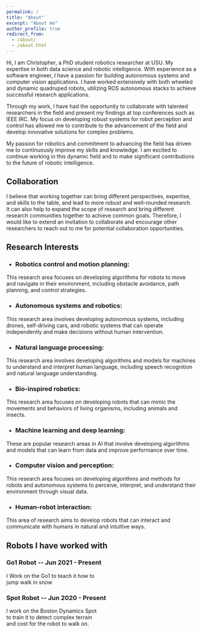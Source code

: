 ```yaml
---
permalink: /
title: "About"
excerpt: "About me"
author_profile: true
redirect_from: 
  - /about/
  - /about.html
---
```

Hi, I am Christopher, a PhD student robotics researcher at USU. My expertise in both data science and robotic intelligence. With experience as a software engineer, I have a passion for building autonomous systems and computer vision applications. I have worked extensively with both wheeled and dynamic quadruped robots, utilizing ROS autonomous stacks to achieve successful research applications.

Through my work, I have had the opportunity to collaborate with talented researchers in the field and present my findings at top conferences such as IEEE IRC. My focus on developing robust systems for robot perception and control has allowed me to contribute to the advancement of the field and develop innovative solutions for complex problems.

My passion for robotics and commitment to advancing the field has driven me to continuously improve my skills and knowledge. I am excited to continue working in this dynamic field and to make significant contributions to the future of robotic intelligence.

## Collaboration
I believe that working together can bring different perspectives, expertise, and skills to the table, and lead to more robust and well-rounded research. It can also help to expand the scope of research and bring different research communities together to achieve common goals. Therefore, I would like to extend an invitation to collaborate and encourage other researchers to reach out to me for potential collaboration opportunities. 
## Research Interests

* ### Robotics control and motion planning: 
This research area focuses on developing algorithms for robots to move and navigate in their environment, including obstacle avoidance, path planning, and control strategies.
* ### Autonomous systems and robotics: 
This research area involves developing autonomous systems, including drones, self-driving cars, and robotic systems that can operate independently and make decisions without human intervention.
* ### Natural language processing: 
This research area involves developing algorithms and models for machines to understand and interpret human language, including speech recognition and natural language understanding.
* ### Bio-inspired robotics: 
This research area focuses on developing robots that can mimic the movements and behaviors of living organisms, including animals and insects.
* ### Machine learning and deep learning: 
These are popular research areas in AI that involve developing algorithms and models that can learn from data and improve performance over time.

* ### Computer vision and perception: 
This research area focuses on developing algorithms and methods for robots and autonomous systems to perceive, interpret, and understand their environment through visual data.
* ### Human-robot interaction: 
This area of research aims to develop robots that can interact and communicate with humans in natural and intuitive ways.


## Robots I have worked with

### Go1 Robot -- Jun 2021 - Present
<script defer type="module" src="/assets/URDF_loader/go1_robot.js"></script>
<div style="display: flex;">
  <div style="width: 50%;">
    <!-- Your text content here -->
    I Work on the Go1 to teach it how to jump walk in snow
  </div>
  <div style="width: 50%;">
    <canvas id="go1_robot_id"></canvas>
  </div>
</div>

### Spot Robot -- Jun 2020 - Present
<script defer type="module" src="/assets/URDF_loader/spot_robot.js"></script>
<div style="display: flex;">
  <div style="width: 50%;">
    <!-- Your text content here -->
    I work on the  Boston Dynamics Spot to train it to detect complex terrain and cost for the robot to walk on.
  </div>
  <div style="width: 50%;">
    <canvas id="spot_robot_id"></canvas>
  </div>
</div>



<style>
  #robot {
    position: relative;
    height: 100vh;
    width: 100vw;
    margin: 0;
    padding: 0;
    overflow: hidden;
  }
</style>